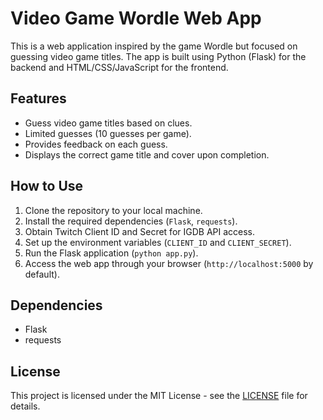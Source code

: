 # Video Game Wordle Web App

This is a web application inspired by the game Wordle but focused on guessing video game titles. The app is built using Python (Flask) for the backend and HTML/CSS/JavaScript for the frontend.

## Features

- Guess video game titles based on clues.
- Limited guesses (10 guesses per game).
- Provides feedback on each guess.
- Displays the correct game title and cover upon completion.

## How to Use

1. Clone the repository to your local machine.
2. Install the required dependencies (`Flask`, `requests`).
3. Obtain Twitch Client ID and Secret for IGDB API access.
4. Set up the environment variables (`CLIENT_ID` and `CLIENT_SECRET`).
5. Run the Flask application (`python app.py`).
6. Access the web app through your browser (`http://localhost:5000` by default).

## Dependencies

- Flask
- requests

## License

This project is licensed under the MIT License - see the [LICENSE](LICENSE) file for details.
